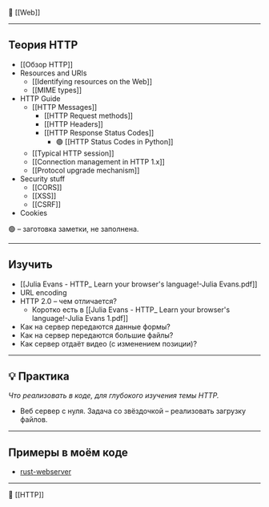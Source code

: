 🔗 [[Web]]

----
## Теория HTTP
- [[Обзор HTTP]]
- Resources and URIs
	- [[Identifying resources on the Web]]
	- [[MIME types]]
- HTTP Guide
	- [[HTTP Messages]]
		- [[HTTP Request methods]]
		- [[HTTP Headers]]
		- [[HTTP Response Status Codes]]
			- 🟢 [[HTTP Status Codes in Python]]
	- [[Typical HTTP session]]
	- [[Connection management in HTTP 1.x]]
	- [[Protocol upgrade mechanism]]
- Security stuff
	- [[CORS]]
	- [[XSS]]
	- [[CSRF]]
- Cookies

🟢 – заготовка заметки, не заполнена.

----
## Изучить

- [[Julia Evans - HTTP_ Learn your browser's language!-Julia Evans.pdf]]
- URL encoding
- HTTP 2.0 – чем отличается?
	- Коротко есть в [[Julia Evans - HTTP_ Learn your browser's language!-Julia Evans 1.pdf]]
- Как на сервер передаются данные формы?
- Как на сервер передаются большие файлы?
- Как сервер отдаёт видео (с изменением позиции)?

----
## 💡 Практика

*Что реализовать в коде, для глубокого изучения темы HTTP.*

- Веб сервер с нуля. Задача со звёздочкой – реализовать загрузку файлов.

----
## Примеры в моём коде
- [rust-webserver](https://github.com/hazadus/rust-webserver)


----
📂 [[HTTP]]